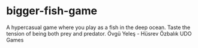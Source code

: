 # bigger-fish-game
A hypercasual game where you play as a fish in the deep ocean. Taste the tension of being both prey and predator.
Övgü Yeleş - Hüsrev Özbalık
UDO Games
